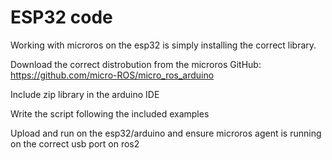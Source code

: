 # ESP32 code
Working with microros on the esp32 is simply installing the correct library.

Download the correct distrobution from the microros GitHub:
https://github.com/micro-ROS/micro_ros_arduino

Include zip library in the arduino IDE

Write the script following the included examples

Upload and run on the esp32/arduino and ensure microros agent is running on the correct usb port on ros2

